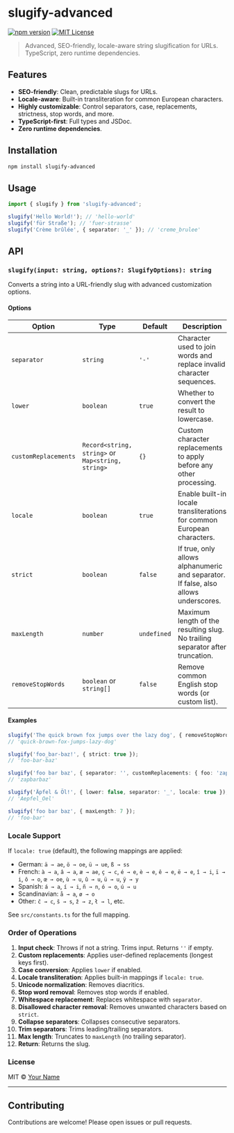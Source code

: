 # slugify-advanced

[![npm version](https://img.shields.io/npm/v/slugify-advanced.svg)](https://www.npmjs.com/package/slugify-advanced)
[![MIT License](https://img.shields.io/badge/license-MIT-blue.svg)](LICENSE)

> Advanced, SEO-friendly, locale-aware string slugification for URLs. TypeScript, zero runtime dependencies.

## Features

- **SEO-friendly**: Clean, predictable slugs for URLs.
- **Locale-aware**: Built-in transliteration for common European characters.
- **Highly customizable**: Control separators, case, replacements, strictness, stop words, and more.
- **TypeScript-first**: Full types and JSDoc.
- **Zero runtime dependencies**.

## Installation

```sh
npm install slugify-advanced
```

## Usage

```ts
import { slugify } from 'slugify-advanced';

slugify('Hello World!'); // 'hello-world'
slugify('für Straße'); // 'fuer-strasse'
slugify('Crème brûlée', { separator: '_' }); // 'creme_brulee'
```

## API

### `slugify(input: string, options?: SlugifyOptions): string`

Converts a string into a URL-friendly slug with advanced customization options.

#### Options

| Option              | Type                        | Default   | Description |
|---------------------|-----------------------------|-----------|-------------|
| `separator`         | `string`                    | `'-'`     | Character used to join words and replace invalid character sequences. |
| `lower`             | `boolean`                   | `true`    | Whether to convert the result to lowercase. |
| `customReplacements`| `Record<string, string>` or `Map<string, string>` | `{}` | Custom character replacements to apply before any other processing. |
| `locale`            | `boolean`                   | `true`    | Enable built-in locale transliterations for common European characters. |
| `strict`            | `boolean`                   | `false`   | If true, only allows alphanumeric and separator. If false, also allows underscores. |
| `maxLength`         | `number`                    | `undefined` | Maximum length of the resulting slug. No trailing separator after truncation. |
| `removeStopWords`   | `boolean` or `string[]`     | `false`   | Remove common English stop words (or custom list). |

#### Examples

```ts
slugify('The quick brown fox jumps over the lazy dog', { removeStopWords: true });
// 'quick-brown-fox-jumps-lazy-dog'

slugify('foo_bar-baz!', { strict: true });
// 'foo-bar-baz'

slugify('foo bar baz', { separator: '', customReplacements: { foo: 'zap' } });
// 'zapbarbaz'

slugify('Äpfel & Öl!', { lower: false, separator: '_', locale: true });
// 'Aepfel_Oel'

slugify('foo bar baz', { maxLength: 7 });
// 'foo-bar'
```

### Locale Support

If `locale: true` (default), the following mappings are applied:

- German: `ä → ae`, `ö → oe`, `ü → ue`, `ß → ss`
- French: `à → a`, `â → a`, `æ → ae`, `ç → c`, `é → e`, `è → e`, `ê → e`, `ë → e`, `î → i`, `ï → i`, `ô → o`, `œ → oe`, `ù → u`, `û → u`, `ü → u`, `ÿ → y`
- Spanish: `á → a`, `í → i`, `ñ → n`, `ó → o`, `ú → u`
- Scandinavian: `å → a`, `ø → o`
- Other: `č → c`, `š → s`, `ž → z`, `ł → l`, etc.

See `src/constants.ts` for the full mapping.

### Order of Operations

1. **Input check**: Throws if not a string. Trims input. Returns `''` if empty.
2. **Custom replacements**: Applies user-defined replacements (longest keys first).
3. **Case conversion**: Applies `lower` if enabled.
4. **Locale transliteration**: Applies built-in mappings if `locale: true`.
5. **Unicode normalization**: Removes diacritics.
6. **Stop word removal**: Removes stop words if enabled.
7. **Whitespace replacement**: Replaces whitespace with `separator`.
8. **Disallowed character removal**: Removes unwanted characters based on `strict`.
9. **Collapse separators**: Collapses consecutive separators.
10. **Trim separators**: Trims leading/trailing separators.
11. **Max length**: Truncates to `maxLength` (no trailing separator).
12. **Return**: Returns the slug.

### License

MIT © [Your Name](LICENSE)

---

## Contributing

Contributions are welcome! Please open issues or pull requests.